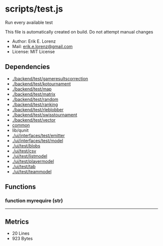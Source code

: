 # scripts/test.js


Run every available test

This file is automatically created on build. Do not attempt manual changes
* Author: Erik E. Lorenz 
* Mail: <erik.e.lorenz@gmail.com>
* License: MIT License


## Dependencies

* <a href="./backend/test/gameresultscorrection.html">./backend/test/gameresultscorrection</a>
* <a href="./backend/test/kotournament.html">./backend/test/kotournament</a>
* <a href="./backend/test/map.html">./backend/test/map</a>
* <a href="./backend/test/matrix.html">./backend/test/matrix</a>
* <a href="./backend/test/random.html">./backend/test/random</a>
* <a href="./backend/test/ranking.html">./backend/test/ranking</a>
* <a href="./backend/test/rleblobber.html">./backend/test/rleblobber</a>
* <a href="./backend/test/swisstournament.html">./backend/test/swisstournament</a>
* <a href="./backend/test/vector.html">./backend/test/vector</a>
* <a href="common.html">common</a>
* lib/qunit
* <a href="./ui/interfaces/test/emitter.html">./ui/interfaces/test/emitter</a>
* <a href="./ui/interfaces/test/model.html">./ui/interfaces/test/model</a>
* <a href="./ui/test/blobs.html">./ui/test/blobs</a>
* <a href="./ui/test/csv.html">./ui/test/csv</a>
* <a href="./ui/test/listmodel.html">./ui/test/listmodel</a>
* <a href="./ui/test/playermodel.html">./ui/test/playermodel</a>
* <a href="./ui/test/tab.html">./ui/test/tab</a>
* <a href="./ui/test/teammodel.html">./ui/test/teammodel</a>

## Functions

###   function myrequire (str)

---

## Metrics

* 20 Lines
* 923 Bytes

